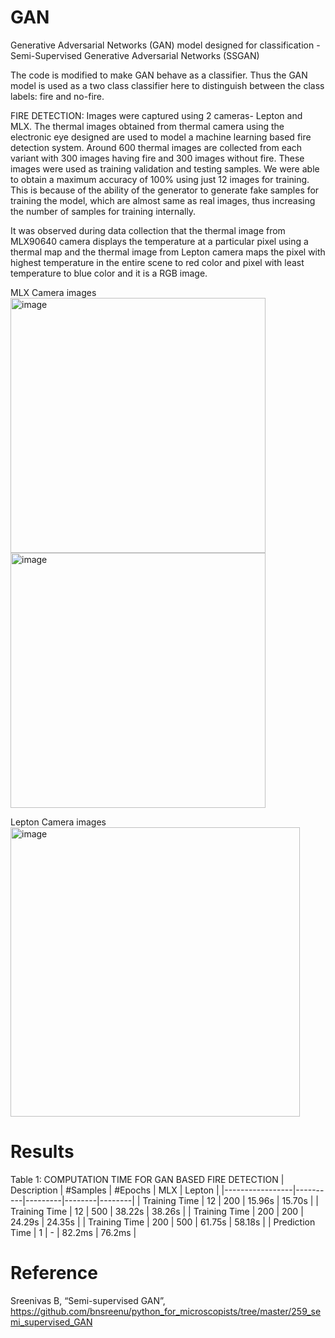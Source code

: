 # GAN
Generative Adversarial Networks (GAN) model designed for classification - Semi-Supervised Generative Adversarial Networks (SSGAN)

The code is modified to make GAN behave as a classifier.
Thus the GAN model is used as a two class classifier here to distinguish between the class labels: fire and no-fire.

FIRE DETECTION:
Images were captured using 2 cameras- Lepton and MLX.
The thermal images obtained from thermal camera using the electronic eye designed are used to model a machine learning based fire detection system.
Around 600 thermal images are collected from each variant with 300 images having fire and 300 images without fire.
These  images were used as training validation and testing samples.
We were able to obtain a maximum accuracy of 100% using just 12 images for training. This is because of the ability of the generator to generate fake samples for training the model, which are almost same as real images, thus increasing the number of samples for training internally. 

It was observed during data collection that the thermal image from MLX90640 camera displays the temperature at a particular pixel using a thermal map and the thermal image from Lepton camera maps the pixel with highest temperature in the entire scene to red color and pixel with least temperature to blue color and it is a RGB image. 

MLX Camera images
<img width="408" alt="image" src="https://github.com/Pranav01rb/GAN/assets/57988947/39859153-9566-4822-8475-90010d452f70">
<img width="408" alt="image" src="https://github.com/Pranav01rb/GAN/assets/57988947/c237b1a9-e8e8-40eb-b301-62d5d7b3b482">

Lepton Camera images
<img width="463" alt="image" src="https://github.com/Pranav01rb/GAN/assets/57988947/cf20a23a-dd49-456f-a728-4cb25aaf83e8">

# Results
Table 1: COMPUTATION TIME FOR GAN BASED FIRE DETECTION
| Description     | #Samples | #Epochs | MLX    | Lepton |
|-----------------|----------|---------|--------|--------|
| Training Time   | 12       | 200     | 15.96s | 15.70s |
| Training Time   | 12       | 500     | 38.22s | 38.26s |
| Training Time   | 200      | 200     | 24.29s | 24.35s |
| Training Time   | 200      | 500     | 61.75s | 58.18s |
| Prediction Time | 1        | -       | 82.2ms | 76.2ms |

# Reference
Sreenivas B, “Semi-supervised GAN”, https://github.com/bnsreenu/python_for_microscopists/tree/master/259_semi_supervised_GAN
